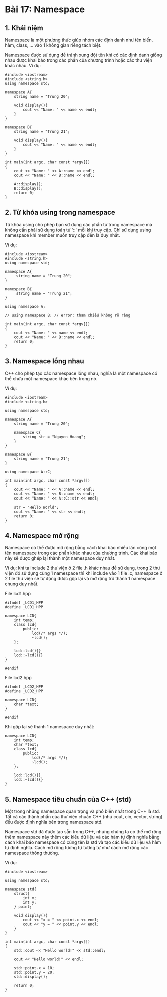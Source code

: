 # Bài 17: Namespace
## 1. Khái niệm
Namespace là một phương thức giúp nhóm các định danh như tên biến, hàm, class, ... vào 1 không gian riêng tách biệt.

Namespace được sử dụng để tránh xung đột tên khi có các định danh giống nhau được khai báo trong các phần của chương trình hoặc các thư viện khác nhau.
Ví dụ:
```
#include <iostream>
#include <string.h>
using namespace std;

namespace A{
    string name = "Trung 20";

    void display(){
        cout << "Name: " << name << endl;
    }
}

namespace B{
    string name = "Trung 21";

    void display(){
        cout << "Name: " << name << endl;
    }
}

int main(int argc, char const *argv[])
{
    cout << "Name: " << A::name << endl;
    cout << "Name: " << B::name << endl;

    A::display();
    B::display();
    return 0;
}
```

## 2. Từ khóa using trong namespace
Từ khóa using cho phép bạn sử dụng các phần tử trong namespace mà không cần phải sử dụng toán tử '::' mỗi khi truy cập.
Chỉ sử dụng using namespace khi member muốn truy cập đến là duy nhất.

Ví dụ:
```
#include <iostream>
#include <string.h>
using namespace std;

namespace A{
     string name = "Trung 20";
}

namespace B{
     string name = "Trung 21";
}

using namespace A;

// using namespace B; // error: tham chiếu không rõ ràng

int main(int argc, char const *argv[])
{
    cout << "Name: " << name << endl;
    cout << "Name: " << B::name << endl;
    return 0;
}
```

## 3. Namespace lồng nhau
C++ cho phép tạo các namespace lồng nhau, nghĩa là một namespace có thể chứa một namespace khác bên trong nó.

Ví dụ:
```
#include <iostream>
#include <string.h>

using namespace std;

namespace A{
    string name = "Trung 20";

    namespace C{
        string str = "Nguyen Hoang";
    }
}

namespace B{
    string name = "Trung 21";
}

using namespace A::C;

int main(int argc, char const *argv[])
{
    cout << "Name: " << A::name << endl;
    cout << "Name: " << B::name << endl;
    cout << "Name: " << A::C::str << endl;

    str = "Hello World";
    cout << "Name: " << str << endl;
    return 0;
}
```

## 4. Namespace mở rộng
Namespace có thể được mở rộng bằng cách khai báo nhiều lần cùng một tên namespace trong các phần khác nhau của chương trình. Các khai báo này sẽ được ghép lại thành một namespace duy nhất.

Ví dụ: khi ta include 2 thư viện ở 2 file .h khác nhau để sử dụng, trong 2 thư viện đó sử dụng cùng 1 namespace thì khi include vào 1 file .c, namespace ở 2 file thư viện sẽ tự động được gộp lại và mở rộng trở thành 1 namespace chung duy nhất.

File lcd1.hpp
```
#ifndef _LCD1_HPP
#define _LCD1_HPP

namespace LCD{
    int temp;
    class lcd{
        public:
            lcd(/* args */);
            ~lcd();
    };

    lcd::lcd(){}
    lcd::~lcd(){}
}

#endif
```

File lcd2.hpp
```
#ifndef _LCD2_HPP
#define _LCD2_HPP

namespace LCD{
    char *text;
}

#endif
```

Khi gộp lại sẽ thành 1 namespace duy nhất:
```
namespace LCD{
    int temp;
    char *text;
    class lcd{
        public:
            lcd(/* args */);
            ~lcd();
    };

    lcd::lcd(){}
    lcd::~lcd(){}
}
```

## 5. Namespace tiêu chuẩn của C++ (std)
Một trong những namespace quan trọng và phổ biến nhất trong C++ là std. Tất cả các thành phần của thư viện chuẩn C++ (như cout, cin, vector, string) đều được định nghĩa bên trong namespace std.

Namespace std đã được tạo sẵn trong C++, nhưng chúng ta có thể mở rộng thêm namespace này thêm các kiểu dữ liệu và các hàm tự định nghĩa bằng cách khai báo namespace có cùng tên là std và tạo các kiểu dữ liệu và hàm tự định nghĩa. Cách mở rộng tương tự tương tự như cách mở rộng các namespace thông thường.

Ví dụ:
```
#include <iostream>

using namespace std;

namespace std{
    struct{
        int x;
        int y;
    } point;

    void display(){
        cout << "x = " << point.x << endl;
        cout << "y = " << point.y << endl;
    }
}

int main(int argc, char const *argv[])
{
    std::cout << "Hello world!" << std::endl;

    cout << "Hello world!" << endl;
   
    std::point.x = 10;
    std::point.y = 20;
    std::display();

    return 0;
}
```

